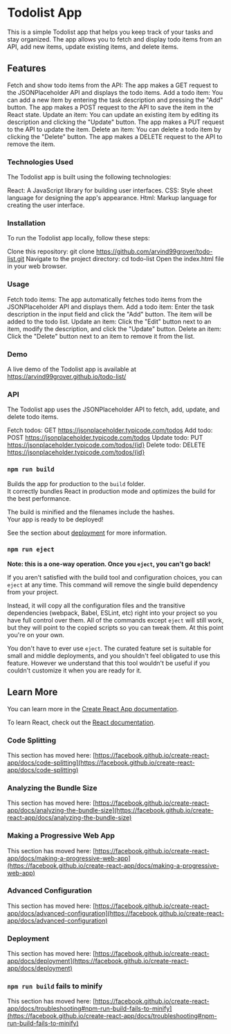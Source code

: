 # Todolist App

This is a simple Todolist app that helps you keep track of your tasks and stay organized. The app allows you to fetch and display todo items from an API, add new items, update existing items, and delete items.

## Features
Fetch and show todo items from the API: The app makes a GET request to the JSONPlaceholder API and displays the todo items.
Add a todo item: You can add a new item by entering the task description and pressing the "Add" button. The app makes a POST request to the API to save the item in the React state.
Update an item: You can update an existing item by editing its description and clicking the "Update" button. The app makes a PUT request to the API to update the item.
Delete an item: You can delete a todo item by clicking the "Delete" button. The app makes a DELETE request to the API to remove the item.

### Technologies Used
The Todolist app is built using the following technologies:

React: A JavaScript library for building user interfaces.
CSS: Style sheet language for designing the app's appearance.
Html: Markup language for creating the user interface.

### Installation
To run the Todolist app locally, follow these steps:

Clone this repository: git clone https://github.com/arvind99grover/todo-list.git
Navigate to the project directory: cd todo-list
Open the index.html file in your web browser.

### Usage
Fetch todo items: The app automatically fetches todo items from the JSONPlaceholder API and displays them.
Add a todo item: Enter the task description in the input field and click the "Add" button. The item will be added to the todo list.
Update an item: Click the "Edit" button next to an item, modify the description, and click the "Update" button.
Delete an item: Click the "Delete" button next to an item to remove it from the list.

### Demo
A live demo of the Todolist app is available at https://arvind99grover.github.io/todo-list/

### API
The Todolist app uses the JSONPlaceholder API to fetch, add, update, and delete todo items.

Fetch todos: GET https://jsonplaceholder.typicode.com/todos
Add todo: POST https://jsonplaceholder.typicode.com/todos
Update todo: PUT https://jsonplaceholder.typicode.com/todos/{id}
Delete todo: DELETE https://jsonplaceholder.typicode.com/todos/{id}

### `npm run build`

Builds the app for production to the `build` folder.\
It correctly bundles React in production mode and optimizes the build for the best performance.

The build is minified and the filenames include the hashes.\
Your app is ready to be deployed!

See the section about [deployment](https://facebook.github.io/create-react-app/docs/deployment) for more information.

### `npm run eject`

**Note: this is a one-way operation. Once you `eject`, you can't go back!**

If you aren't satisfied with the build tool and configuration choices, you can `eject` at any time. This command will remove the single build dependency from your project.

Instead, it will copy all the configuration files and the transitive dependencies (webpack, Babel, ESLint, etc) right into your project so you have full control over them. All of the commands except `eject` will still work, but they will point to the copied scripts so you can tweak them. At this point you're on your own.

You don't have to ever use `eject`. The curated feature set is suitable for small and middle deployments, and you shouldn't feel obligated to use this feature. However we understand that this tool wouldn't be useful if you couldn't customize it when you are ready for it.

## Learn More

You can learn more in the [Create React App documentation](https://facebook.github.io/create-react-app/docs/getting-started).

To learn React, check out the [React documentation](https://reactjs.org/).

### Code Splitting

This section has moved here: [https://facebook.github.io/create-react-app/docs/code-splitting](https://facebook.github.io/create-react-app/docs/code-splitting)

### Analyzing the Bundle Size

This section has moved here: [https://facebook.github.io/create-react-app/docs/analyzing-the-bundle-size](https://facebook.github.io/create-react-app/docs/analyzing-the-bundle-size)

### Making a Progressive Web App

This section has moved here: [https://facebook.github.io/create-react-app/docs/making-a-progressive-web-app](https://facebook.github.io/create-react-app/docs/making-a-progressive-web-app)

### Advanced Configuration

This section has moved here: [https://facebook.github.io/create-react-app/docs/advanced-configuration](https://facebook.github.io/create-react-app/docs/advanced-configuration)

### Deployment

This section has moved here: [https://facebook.github.io/create-react-app/docs/deployment](https://facebook.github.io/create-react-app/docs/deployment)

### `npm run build` fails to minify

This section has moved here: [https://facebook.github.io/create-react-app/docs/troubleshooting#npm-run-build-fails-to-minify](https://facebook.github.io/create-react-app/docs/troubleshooting#npm-run-build-fails-to-minify)
